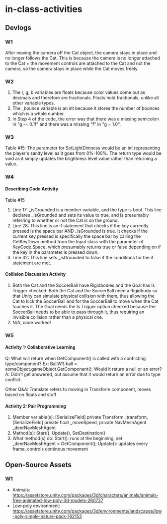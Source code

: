 # in-class-activities
## Devlogs
### W1
After moving the camera off the Cat object, the camera stays in place and no longer follows the Cat. This is because the camera is no longer attached to the Cat + the movement controls are attached to the Cat and not the camera, so the camera stays in place while the Cat moves freely.

### W2
1. The r, g, b variables are floats because color values come out as decimals and therefore are fractionals. Floats hold fractionals, unlike all other variable types.
2. The _bounce variable is an int because it stores the number of bounces which is a whole number. 
3. In Step 4 of the code, the error was that there was a missing semicolon in "g -= 0.1f" and there was a missing "f" in "g = 1.0".

### W3
Table #15: The parameter for SetLightDimness would be an int representing the player's sanity level as it goes from 0%-100%. The return type would be void as it simply updates the brightness level value rather than returning a value.

### W4
#### Describing Code Activity
Table #15

1. Line 17: _isGrounded is a member variable, and the type is bool. This line declares _isGrounded and sets its value to true, and is presumably referring to whether or not the Cat is on the ground.
2. Line 28: This line is an if statement that checks if the key currently pressed is the space bar AND _isGrounded is true. It checks if the current key pressed is specifically the space bar by calling the GetKeyDown method from the Input class with the parameter of KeyCode.Space, which presumably returns true or false depending on if the key in the parameter is pressed down. 
3. Line 32: This line sets _isGrounded to false if the conditions for the if statement are met. 
#### Collision Discussion Activity
1. Both the Cat and the SoccerBall have Rigidbodies and the Goal has Is Trigger checked. Both the Cat and the SoccerBall need a Rigidbody so that Unity can simulate physical collision with them, thus allowing the Cat to kick the SoccerBall and for the SoccerBall to move when the Cat touches it. The Goal needs the Is Trigger option checked because the SoccerBall needs to be able to pass through it, thus requiring an invisible collision rather than a physical one.
2. N/A, code worked!

### W5
#### Activity 1: Collaborative Learning
Q: What will return when GetComponent() is called with a conflicting type/component? Ex: BallW3 ball = someObject.gameObject.GetComponent<Pizza>(); Would it return a null or an error?
A: Didn't get answered, but assume that it would return an error due to type conflict.

Other Q&A: Translate refers to moving in Transform component, moves based on floats and stuff

#### Activity 2: Pair Programming
1. Member variable(s): [SerializeField] private Transform _transform, [SerializeField] private float _moveSpeed, private NavMeshAgent _deerNavMeshAgent
2. Method(s): Start(), Update(), SetDestination()
3. What method(s) do: 
    Start(): runs at the beginning, set _deerNavMeshAgent = GetComponent<NavMeshAgent>();
    Update(): updates every frame, controls continous movement


## Open-Source Assets
### W1
- Animals: https://assetstore.unity.com/packages/3d/characters/animals/animals-free-animated-low-poly-3d-models-260727 
- Low-poly environment: https://assetstore.unity.com/packages/3d/environments/landscapes/low-poly-simple-nature-pack-162153 